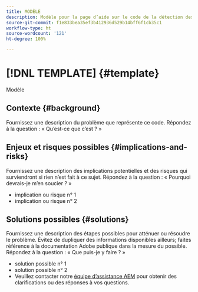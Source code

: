 ```yaml
---
title: MODÈLE
description: Modèle pour la page d’aide sur le code de la détection des motifs
source-git-commit: f1e833bea35ef3b412936d529b14bff6f1cb35c1
workflow-type: ht
source-wordcount: '121'
ht-degree: 100%

---
```



# [!DNL TEMPLATE] {#template}

Modèle

## Contexte {#background}

Fournissez une description du problème que représente ce code.
Répondez à la question : « Qu’est-ce que c’est ? »

## Enjeux et risques possibles {#implications-and-risks}

Fournissez une description des implications potentielles et des risques qui surviendront si rien n’est fait à ce sujet.
Répondez à la question : « Pourquoi devrais-je m’en soucier ? »

* implication ou risque n° 1
* implication ou risque n° 2

## Solutions possibles {#solutions}

Fournissez une description des étapes possibles pour atténuer ou résoudre le problème. Évitez de dupliquer des informations disponibles ailleurs; faites référence à la documentation Adobe publique dans la mesure du possible.
Répondez à la question : « Que puis-je y faire ? »

* solution possible n° 1
* solution possible n° 2
* Veuillez contacter notre [équipe d’assistance AEM](https://helpx.adobe.com/fr/enterprise/using/support-for-experience-cloud.html) pour obtenir des clarifications ou des réponses à vos questions.
